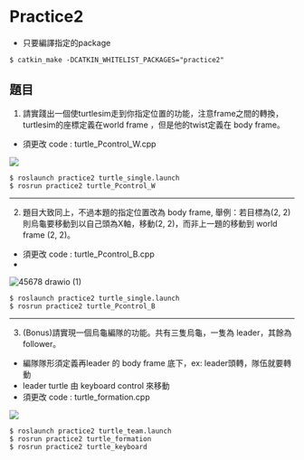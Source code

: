 # Practice2

- 只要編譯指定的package
```bash=
$ catkin_make -DCATKIN_WHITELIST_PACKAGES="practice2"
```

## 題目
1. 請實踐出一個使turtlesim走到你指定位置的功能，注意frame之間的轉換，turtlesim的座標定義在world frame ，但是他的twist定義在 body frame。
- 須更改 code : turtle_Pcontrol_W.cpp

![](https://i.imgur.com/uEb3wAr.png)


``` bash=
$ roslaunch practice2 turtle_single.launch
$ rosrun practice2 turtle_Pcontrol_W
```
----
2. 題目大致同上，不過本題的指定位置改為 body frame, 舉例：若目標為(2, 2)則烏龜要移動到以自己頭為X軸，移動(2, 2)，而非上一題的移動到 world frame (2, 2)。
- 須更改 code : turtle_Pcontrol_B.cpp
- 
![45678 drawio (1)](https://user-images.githubusercontent.com/75787424/222947992-1b2d332e-7fd2-4286-aeb0-0d02756e11ea.png)

``` bash=
$ roslaunch practice2 turtle_single.launch
$ rosrun practice2 turtle_Pcontrol_B
```

----
3. (Bonus)請實現一個烏龜編隊的功能。共有三隻烏龜，一隻為 leader，其餘為 follower。
- 編隊隊形須定義再leader 的 body frame 底下，ex: leader頭轉，隊伍就要轉動
- leader turtle 由 keyboard control 來移動
- 須更改 code : turtle_formation.cpp

![](https://i.imgur.com/USt9MmZ.png)

```bash=
$ roslaunch practice2 turtle_team.launch
$ rosrun practice2 turtle_formation
$ rosrun practice2 turtle_keyboard
```
